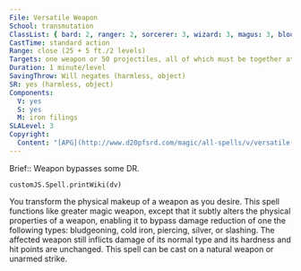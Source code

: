 ```yaml
---
File: Versatile Weapon
School: transmutation
ClassList: { bard: 2, ranger: 2, sorcerer: 3, wizard: 3, magus: 3, bloodrager: 3, occultist: 2, psychic: 3 }
CastTime: standard action
Range: close (25 + 5 ft./2 levels)
Targets: one weapon or 50 projectiles, all of which must be together at the time of casting
Duration: 1 minute/level
SavingThrow: Will negates (harmless, object)
SR: yes (harmless, object)
Components:
  V: yes
  S: yes
  M: iron filings
SLALevel: 3
Copyright:
  Content: "[APG](http://www.d20pfsrd.com/magic/all-spells/v/versatile-weapon)"
---
```

Brief:: Weapon bypasses some DR.

```dataviewjs
customJS.Spell.printWiki(dv)
```

You transform the physical makeup of a weapon as you desire.  This spell functions like greater magic weapon, except that it subtly alters the physical properties of a weapon, enabling it to bypass damage reduction of one the following types: bludgeoning, cold iron, piercing, silver, or slashing. The affected weapon still inflicts damage of its normal type and its hardness and hit points are unchanged. This spell can be cast on a natural weapon or unarmed strike.
